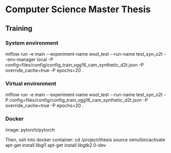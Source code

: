 # Computer Science Master Thesis

## Training
### System environment
mlflow run -e main --experiment-name wsol_test --run-name test_syn_o2t --env-manager local -P config=files/config/config_train_vgg16_cam_synthetic_d2t.json -P override_cache=true -P epochs=20 .

### Virtual environment
mlflow run -e main --experiment-name wsol_test --run-name test_syn_o2t -P config=files/config/config_train_vgg16_cam_synthetic_d2t.json -P override_cache=true -P epochs=20 .

### Docker
image: pytorch/pytorch

Then, ssh into docker container:
cd /project/thesis
source venv/bin/activate
apt-get install libgl1
apt-get install libgtk2.0-dev
